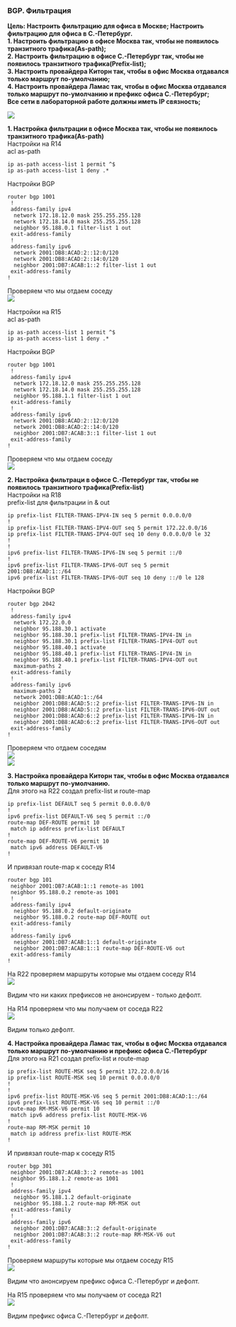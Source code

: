 ### BGP. Фильтрация

**Цель: Настроить фильтрацию для офиса в Москве; Настроить фильтрацию для офиса в С.-Петербург.**  
**1. Настроить фильтрацию в офисе Москва так, чтобы не появилось транзитного трафика(As-path);**  
**2. Настроить фильтрацию в офисе С.-Петербург так, чтобы не появилось транзитного трафика(Prefix-list);**    
**3. Настроить провайдера Киторн так, чтобы в офис Москва отдавался только маршрут по-умолчанию;**  
**4. Настроить провайдера Ламас так, чтобы в офис Москва отдавался только маршрут по-умолчанию и префикс офиса С.-Петербург;**    
**Все сети в лабораторной работе должны иметь IP связность;**  

![](https://github.com/merkelev/neteng/blob/main/labs/11-BGP-Filtration/NET.png)  

**1. Настройка фильтрации в офисе Москва так, чтобы не появилось транзитного трафика(As-path)**  
Настройки на R14  
acl as-path  
```
ip as-path access-list 1 permit ^$
ip as-path access-list 1 deny .*
```  
Настройки BGP  

```
router bgp 1001
 !
 address-family ipv4
  network 172.18.12.0 mask 255.255.255.128
  network 172.18.14.0 mask 255.255.255.128
  neighbor 95.188.0.1 filter-list 1 out
 exit-address-family
 !
 address-family ipv6
  network 2001:DB8:ACAD:2::12:0/120
  network 2001:DB8:ACAD:2::14:0/120
  neighbor 2001:DB7:ACAB:1::2 filter-list 1 out
 exit-address-family
!
```  
Проверяем что мы отдаем соседу  
![](https://github.com/merkelev/neteng/blob/main/labs/11-BGP-Filtration/R14-ADVER.png)  

Настройки на R15  
acl as-path  
```
ip as-path access-list 1 permit ^$
ip as-path access-list 1 deny .*
```  
Настройки BGP  

```
router bgp 1001
 !
 address-family ipv4
  network 172.18.12.0 mask 255.255.255.128
  network 172.18.14.0 mask 255.255.255.128
  neighbor 95.188.1.1 filter-list 1 out
 exit-address-family
 !
 address-family ipv6
  network 2001:DB8:ACAD:2::12:0/120
  network 2001:DB8:ACAD:2::14:0/120
  neighbor 2001:DB7:ACAB:3::1 filter-list 1 out
 exit-address-family
!
```  
Проверяем что мы отдаем соседу  
![](https://github.com/merkelev/neteng/blob/main/labs/11-BGP-Filtration/R15-ADVER.png)  

**2. Настройка фильтраци в офисе С.-Петербург так, чтобы не появилось транзитного трафика(Prefix-list)**  
Настройки на R18  
prefix-list для фильтрации in & out   
```
ip prefix-list FILTER-TRANS-IPV4-IN seq 5 permit 0.0.0.0/0
!
ip prefix-list FILTER-TRANS-IPV4-OUT seq 5 permit 172.22.0.0/16
ip prefix-list FILTER-TRANS-IPV4-OUT seq 10 deny 0.0.0.0/0 le 32
!
!
ipv6 prefix-list FILTER-TRANS-IPV6-IN seq 5 permit ::/0
!
ipv6 prefix-list FILTER-TRANS-IPV6-OUT seq 5 permit 2001:DB8:ACAD:1::/64
ipv6 prefix-list FILTER-TRANS-IPV6-OUT seq 10 deny ::/0 le 128
```  

Настройки BGP  
```
router bgp 2042
 !
 address-family ipv4
  network 172.22.0.0
  neighbor 95.188.30.1 activate
  neighbor 95.188.30.1 prefix-list FILTER-TRANS-IPV4-IN in
  neighbor 95.188.30.1 prefix-list FILTER-TRANS-IPV4-OUT out
  neighbor 95.188.40.1 activate
  neighbor 95.188.40.1 prefix-list FILTER-TRANS-IPV4-IN in
  neighbor 95.188.40.1 prefix-list FILTER-TRANS-IPV4-OUT out
  maximum-paths 2
 exit-address-family
 !
 address-family ipv6
  maximum-paths 2
  network 2001:DB8:ACAD:1::/64
  neighbor 2001:DB8:ACAD:5::2 prefix-list FILTER-TRANS-IPV6-IN in
  neighbor 2001:DB8:ACAD:5::2 prefix-list FILTER-TRANS-IPV6-OUT out
  neighbor 2001:DB8:ACAD:6::2 prefix-list FILTER-TRANS-IPV6-IN in
  neighbor 2001:DB8:ACAD:6::2 prefix-list FILTER-TRANS-IPV6-OUT out
 exit-address-family
!
```  
Проверяем что отдаем соседям  
![](https://github.com/merkelev/neteng/blob/main/labs/11-BGP-Filtration/R18-ADVER-IPV4.png)  
![](https://github.com/merkelev/neteng/blob/main/labs/11-BGP-Filtration/R18-ADVER-IPV6.png)  

**3. Настройка провайдера Киторн так, чтобы в офис Москва отдавался только маршрут по-умолчанию.**  
Для этого на R22 создал prefix-list и route-map  
```
ip prefix-list DEFAULT seq 5 permit 0.0.0.0/0
!
ipv6 prefix-list DEFAULT-V6 seq 5 permit ::/0
route-map DEF-ROUTE permit 10
 match ip address prefix-list DEFAULT
!
route-map DEF-ROUTE-V6 permit 10
 match ipv6 address DEFAULT-V6
!
```  
И привязал route-map к соседу R14  
```
router bgp 101
 neighbor 2001:DB7:ACAB:1::1 remote-as 1001
 neighbor 95.188.0.2 remote-as 1001
 !
 address-family ipv4
  neighbor 95.188.0.2 default-originate
  neighbor 95.188.0.2 route-map DEF-ROUTE out
 exit-address-family
 !
 address-family ipv6
  neighbor 2001:DB7:ACAB:1::1 default-originate
  neighbor 2001:DB7:ACAB:1::1 route-map DEF-ROUTE-V6 out
 exit-address-family
!
```  

На R22 проверяем маршруты которые мы отдаем соседу R14  
![](https://github.com/merkelev/neteng/blob/main/labs/11-BGP-Filtration/R22-ADVER.png)  

Видим что ни каких префиксов не анонсируем - только дефолт.  

На R14 проверяем что мы получаем от соседа R22   
![](https://github.com/merkelev/neteng/blob/main/labs/11-BGP-Filtration/R14-ROUTES-BGP.png)  

Видим только дефолт.

**4. Настройка провайдера Ламас так, чтобы в офис Москва отдавался только маршрут по-умолчанию и префикс офиса С.-Петербург**  
Для этого на R21 создал prefix-list и route-map  
```
ip prefix-list ROUTE-MSK seq 5 permit 172.22.0.0/16
ip prefix-list ROUTE-MSK seq 10 permit 0.0.0.0/0
!
!
ipv6 prefix-list ROUTE-MSK-V6 seq 5 permit 2001:DB8:ACAD:1::/64
ipv6 prefix-list ROUTE-MSK-V6 seq 10 permit ::/0
route-map RM-MSK-V6 permit 10
 match ipv6 address prefix-list ROUTE-MSK-V6
!
route-map RM-MSK permit 10
 match ip address prefix-list ROUTE-MSK
!
```  
И привязал route-map к соседу R15  
```
router bgp 301
 neighbor 2001:DB7:ACAB:3::2 remote-as 1001
 neighbor 95.188.1.2 remote-as 1001
 !
 address-family ipv4
  neighbor 95.188.1.2 default-originate
  neighbor 95.188.1.2 route-map RM-MSK out
 exit-address-family
 !
 address-family ipv6
  neighbor 2001:DB7:ACAB:3::2 default-originate
  neighbor 2001:DB7:ACAB:3::2 route-map RM-MSK-V6 out
 exit-address-family
!
```  

Проверяем маршруты которые мы отдаем соседу R15  
![](https://github.com/merkelev/neteng/blob/main/labs/11-BGP-Filtration/R21-ADVER.png)  

Видим что анонсируем префикс офиса С.-Петербург и дефолт.

На R15 проверяем что мы получаем от соседа R21  
![](https://github.com/merkelev/neteng/blob/main/labs/11-BGP-Filtration/R15-ROUTES-BGP.png)  

Видим префикс офиса С.-Петербург и дефолт.
